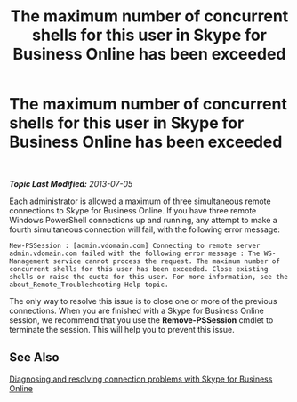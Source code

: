 ﻿---
title: The maximum number of concurrent shells for this user in Skype for Business Online has been exceeded
TOCTitle: The maximum number of concurrent shells for this user has been exceeded
ms:assetid: b309efe8-a214-41ea-a345-93e6a36e0cb1
ms:mtpsurl: https://technet.microsoft.com/en-us/library/Dn362837(v=OCS.15)
ms:contentKeyID: 56558853
ms.date: 05/04/2015
mtps_version: v=OCS.15
---

<div data-xmlns="http://www.w3.org/1999/xhtml">

<div class="topic" data-xmlns="http://www.w3.org/1999/xhtml" data-msxsl="urn:schemas-microsoft-com:xslt" data-cs="http://msdn.microsoft.com/en-us/">

<div data-asp="http://msdn2.microsoft.com/asp">

# The maximum number of concurrent shells for this user in Skype for Business Online has been exceeded

</div>

<div id="mainSection">

<div id="mainBody">

<span> </span>

_**Topic Last Modified:** 2013-07-05_

Each administrator is allowed a maximum of three simultaneous remote connections to Skype for Business Online. If you have three remote Windows PowerShell connections up and running, any attempt to make a fourth simultaneous connection will fail, with the following error message:

    New-PSSession : [admin.vdomain.com] Connecting to remote server admin.vdomain.com failed with the following error message : The WS-Management service cannot process the request. The maximum number of concurrent shells for this user has been exceeded. Close existing shells or raise the quota for this user. For more information, see the about_Remote_Troubleshooting Help topic.

The only way to resolve this issue is to close one or more of the previous connections. When you are finished with a Skype for Business Online session, we recommend that you use the **Remove-PSSession** cmdlet to terminate the session. This will help you to prevent this issue.

<div>

## See Also


[Diagnosing and resolving connection problems with Skype for Business Online](diagnosing-and-resolving-connection-problems-with-skype-for-business-online.md)  
  

</div>

</div>

<span> </span>

</div>

</div>

</div>

